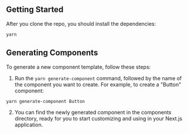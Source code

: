 ## Getting Started

After you clone the repo, you should install the dependencies:

```bash
yarn
```

## Generating Components

To generate a new component template, follow these steps:

1. Run the `yarn generate-component` command, followed by the name of the component you want to create. For example, to create a "Button" component:

```bash
yarn generate-component Button
```

2. You can find the newly generated component in the components directory, ready for you to start customizing and using in your Next.js application.
